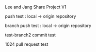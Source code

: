 Lee and Jang Share Project V1

push test : local -> origin repository

branch push test : local -> origin repository

test-branch2 commit test

1024 pull request test
